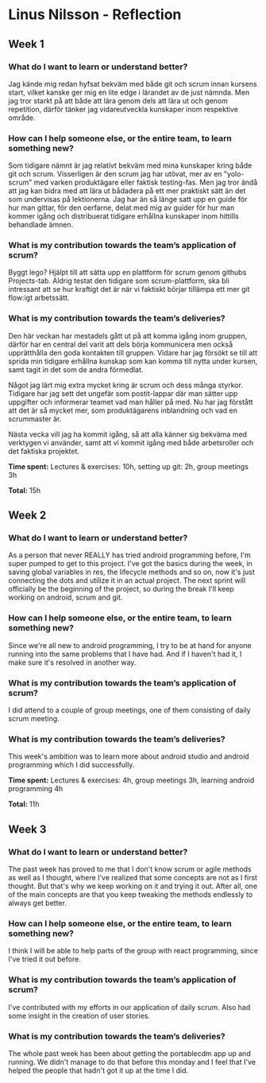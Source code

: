 # Linus Nilsson - Reflection
## Week 1
### What do I want to learn or understand better?
Jag kände mig redan hyfsat bekväm med både git och scrum innan kursens start, vilket kanske ger mig en lite edge i lärandet av de just nämnda. Men jag tror starkt på att både att lära genom dels att lära ut och genom repetition, därför tänker jag vidareutveckla kunskaper inom respektive område. 

### How can I help someone else, or the entire team, to learn something new?
Som tidigare nämnt är jag relativt bekväm med mina kunskaper kring både git och scrum. Visserligen är den scrum jag har utövat, mer av en "yolo-scrum" med varken produktägare eller faktisk testing-fas. Men jag tror ändå att jag kan bidra med att lära ut bådadera på ett mer praktiskt sätt än det som undervisas på lektionerna. Jag har än så länge satt upp en guide för hur man gittar, för den oerfarne, delat med mig av guider för hur man kommer igång och distribuerat tidigare erhållna kunskaper inom hittills behandlade ämnen.

### What is my contribution towards the team’s application of scrum?
Byggt lego? Hjälpt till att sätta upp en plattform för scrum genom githubs Projects-tab. Aldrig testat den tidigare som scrum-plattform, ska bli intressant att se hur kraftigt det är när vi faktiskt börjar tillämpa ett mer git flow:igt arbetssätt.

### What is my contribution towards the team’s deliveries?
Den här veckan har mestadels gått ut på att komma igång inom gruppen, därför har en central del varit att dels börja kommunicera men också upprätthålla den goda kontakten till gruppen. Vidare har jag försökt se till att sprida min tidigare erhållna kunskap som kan komma till nytta under kursen, samt tagit in det som de andra förmedlat. 

Något jag lärt mig extra mycket kring är scrum och dess många styrkor. Tidigare har jag sett det ungefär som postit-lappar där man sätter upp uppgifter och informerar teamet vad man håller på med. Nu har jag förstått att det är så mycket mer, som produktägarens inblandning och vad en scrummaster är. 

Nästa vecka vill jag ha kommit igång, så att alla känner sig bekväma med verktygen vi använder, samt att vi kommit igång med både arbetsroller och det faktiska projektet. 


**Time spent:** Lectures & exercises: 10h, setting up git: 2h, group meetings 3h

**Total:** 15h

## Week 2
### What do I want to learn or understand better?
As a person that never REALLY has tried android programming before, I'm super pumped to get to this project. I've got the basics during the week, in saving global variables in res, the lifecycle methods and so on, now it's just connecting the dots and utilize it in an actual project. The next sprint will officially be the beginning of the project, so during the break I'll keep working on android, scrum and git.

### How can I help someone else, or the entire team, to learn something new?
Since we're all new to android programming, I try to be at hand for anyone running into the same problems that I have had. And if I haven't had it, I make sure it's resolved in another way. 

### What is my contribution towards the team’s application of scrum?
I did attend to a couple of group meetings, one of them consisting of daily scrum meeting. 

### What is my contribution towards the team’s deliveries?
This week's ambition was to learn more about android studio and android programming which I did successfully. 

**Time spent:** Lectures & exercises: 4h, group meetings 3h, learning android programming 4h

**Total:** 11h



## Week 3
### What do I want to learn or understand better?
The past week has proved to me that I don't know scrum or agile methods as well as I thought, where I've realized that some concepts are not as I first thought. But that's why we keep working on it and trying it out. After all, one of the main concepts are that you keep tweaking the methods endlessly to always get better.

### How can I help someone else, or the entire team, to learn something new?
I think I will be able to help parts of the group with react programming, since I've tried it out before.  

### What is my contribution towards the team’s application of scrum?
I've contributed with my efforts in our application of daily scrum. Also had some insight in the creation of user stories.

### What is my contribution towards the team’s deliveries?
The whole past week has been about getting the portablecdm app up and running. We didn't manage to do that before this monday and I feel that I've helped the people that hadn't got it up at the time I did.

